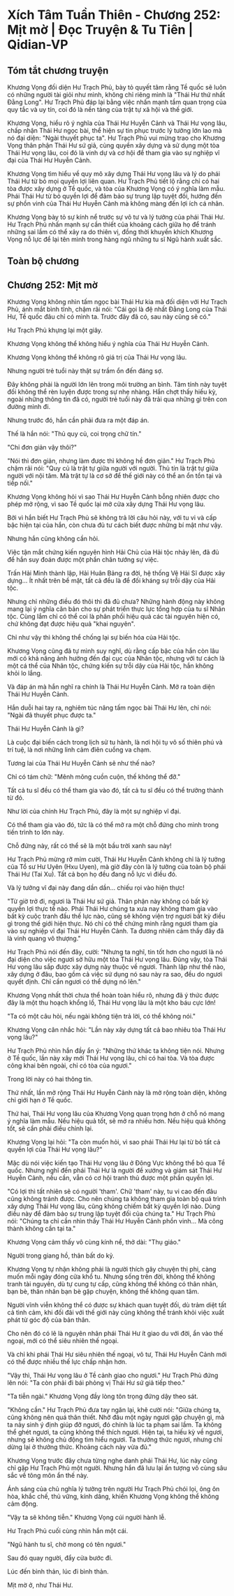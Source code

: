 # Xích Tâm Tuần Thiên - Chương 252: Mịt mờ | Đọc Truyện & Tu Tiên | Qidian-VP



## Tóm tắt chương truyện

Khương Vọng đối diện Hư Trạch Phủ, bày tỏ quyết tâm rằng Tề quốc sẽ luôn có những người tài giỏi như mình, không chỉ riêng mình là "Thái Hư thứ nhất Đằng Long". Hư Trạch Phủ đáp lại bằng việc nhấn mạnh tầm quan trọng của quy tắc và uy tín, coi đó là nền tảng của trật tự xã hội và thế giới.

Khương Vọng, hiểu rõ ý nghĩa của Thái Hư Huyễn Cảnh và Thái Hư vọng lâu, chấp nhận Thái Hư ngọc bài, thể hiện sự tin phục trước lý tưởng lớn lao mà nó đại diện: "Ngài thuyết phục ta". Hư Trạch Phủ vui mừng trao cho Khương Vọng thân phận Thái Hư sứ giả, cùng quyền xây dựng và sử dụng một tòa Thái Hư vọng lâu, coi đó là vinh dự và cơ hội để tham gia vào sự nghiệp vĩ đại của Thái Hư Huyễn Cảnh.

Khương Vọng tìm hiểu về quy mô xây dựng Thái Hư vọng lâu và lý do phái Thái Hư từ bỏ mọi quyền lợi liên quan. Hư Trạch Phủ tiết lộ rằng chỉ có hai tòa được xây dựng ở Tề quốc, và tòa của Khương Vọng có ý nghĩa làm mẫu. Phái Thái Hư từ bỏ quyền lợi để đảm bảo sự trung lập tuyệt đối, hướng đến sự phồn vinh của Thái Hư Huyễn Cảnh mà không màng đến lợi ích cá nhân.

Khương Vọng bày tỏ sự kính nể trước sự vô tư và lý tưởng của phái Thái Hư. Hư Trạch Phủ nhấn mạnh sự cần thiết của khoảng cách giữa họ để tránh những sai lầm có thể xảy ra do thiên vị, đồng thời khuyến khích Khương Vọng nỗ lực để lại tên mình trong hàng ngũ những tu sĩ Ngũ hành xuất sắc.


## Toàn bộ chương

## Chương 252: Mịt mờ

Khương Vọng không nhìn tấm ngọc bài Thái Hư kia mà đối diện với Hư Trạch Phủ, ánh mắt bình tĩnh, chậm rãi nói: "Cái gọi là đệ nhất Đằng Long của Thái Hư, Tề quốc đâu chỉ có mình ta. Trước đây đã có, sau này cũng sẽ có."

Hư Trạch Phủ khựng lại một giây.

Khương Vọng không thể không hiểu ý nghĩa của Thái Hư Huyễn Cảnh.

Khương Vọng không thể không rõ giá trị của Thái Hư vọng lâu.

Nhưng người trẻ tuổi này thật sự trầm ổn đến đáng sợ.

Đây không phải là người lớn lên trong môi trường an bình. Tâm tính này tuyệt đối không thể rèn luyện được trong sự nhẹ nhàng. Hắn chợt thấy hiếu kỳ, ngoài những thông tin đã có, người trẻ tuổi này đã trải qua những gì trên con đường mình đi.

Nhưng trước đó, hắn cần phải đưa ra một đáp án.

Thế là hắn nói: "Thủ quy củ, coi trọng chữ tín."

"Chỉ đơn giản vậy thôi?"

"Nói thì đơn giản, nhưng làm được thì không hề đơn giản." Hư Trạch Phủ chậm rãi nói: "Quy củ là trật tự giữa người với người. Thủ tín là trật tự giữa người với nội tâm. Mà trật tự là cơ sở để thế giới này có thể an ổn tồn tại và tiếp nối."

Khương Vọng không hỏi vì sao Thái Hư Huyễn Cảnh bỗng nhiên được cho phép mở rộng, vì sao Tề quốc lại mở cửa xây dựng Thái Hư vọng lâu.

Bởi vì hắn biết Hư Trạch Phủ sẽ không trả lời câu hỏi này, với tu vi và cấp bậc hiện tại của hắn, còn chưa đủ tư cách biết được những bí mật như vậy.

Nhưng hắn cũng không cần hỏi.

Việc tận mắt chứng kiến nguyên hình Hải Chủ của Hải tộc nhảy lên, đã đủ để hắn suy đoán được một phần chân tướng sự việc.

Trấn Hải Minh thành lập, Hải Huân Bảng ra đời, hệ thống Vệ Hải Sĩ được xây dựng… Ít nhất trên bề mặt, tất cả đều là để đối kháng sự trỗi dậy của Hải tộc.

Nhưng chỉ những điều đó thôi thì đã đủ chưa? Những hành động này không mang lại ý nghĩa căn bản cho sự phát triển thực lực tổng hợp của tu sĩ Nhân tộc. Cùng lắm chỉ có thể coi là phân phối hiệu quả các tài nguyên hiện có, chứ không đạt được hiệu quả "khai nguyên".

Chỉ như vậy thì không thể chống lại sự biến hóa của Hải tộc.

Khương Vọng cũng đã tự mình suy nghĩ, dù rằng cấp bậc của hắn còn lâu mới có khả năng ảnh hưởng đến đại cục của Nhân tộc, nhưng với tư cách là một cá thể của Nhân tộc, chứng kiến sự trỗi dậy của Hải tộc, hắn không khỏi lo lắng.

Và đáp án mà hắn nghĩ ra chính là Thái Hư Huyễn Cảnh. Mở ra toàn diện Thái Hư Huyễn Cảnh.

Hắn duỗi hai tay ra, nghiêm túc nâng tấm ngọc bài Thái Hư lên, chỉ nói: "Ngài đã thuyết phục được ta."

Thái Hư Huyễn Cảnh là gì?

Là cuộc đại biến cách trong lịch sử tu hành, là nơi hội tụ vô số thiên phú và trí tuệ, là nơi những linh cảm điên cuồng va chạm.

Tương lai của Thái Hư Huyễn Cảnh sẽ như thế nào?

Chỉ có tám chữ: "Mênh mông cuồn cuộn, thế không thể đỡ."

Tất cả tu sĩ đều có thể tham gia vào đó, tất cả tu sĩ đều có thể trưởng thành từ đó.

Như lời của chính Hư Trạch Phủ, đây là một sự nghiệp vĩ đại.

Có thể tham gia vào đó, tức là có thể mở ra một chỗ đứng cho mình trong tiến trình to lớn này.

Chỗ đứng này, rất có thể sẽ là một bầu trời xanh sau này!

Hư Trạch Phủ mừng rỡ mỉm cười, Thái Hư Huyễn Cảnh không chỉ là lý tưởng của Tổ sư Hư Uyên (Hxu Uyen), mà giờ đây còn là lý tưởng của toàn bộ phái Thái Hư (Tai Xu). Tất cả bọn họ đều đang nỗ lực vì điều đó.

Và lý tưởng vĩ đại này đang dần dần… chiếu rọi vào hiện thực!

"Từ giờ trở đi, ngươi là Thái Hư sứ giả. Thân phận này không có bất kỳ quyền lợi thực tế nào. Phái Thái Hư chúng ta xưa nay không tham gia vào bất kỳ cuộc tranh đấu thế lực nào, cũng sẽ không viện trợ ngươi bất kỳ điều gì trong thế giới hiện thực. Nó chỉ có thể chứng minh rằng ngươi tham gia vào sự nghiệp vĩ đại Thái Hư Huyễn Cảnh. Ta đương nhiên cảm thấy đây đã là vinh quang vô thượng."

Hư Trạch Phủ nói đến đây, cười: "Nhưng ta nghĩ, tin tốt hơn cho ngươi là nó đại diện cho việc ngươi sở hữu một tòa Thái Hư vọng lâu. Đúng vậy, tòa Thái Hư vọng lâu sắp được xây dựng này thuộc về ngươi. Thành lập như thế nào, xây dựng ở đâu, bao gồm cả việc sử dụng nó sau này ra sao, đều do ngươi quyết định. Chỉ cần ngươi có thể dựng nó lên."

Khương Vọng nhất thời chưa thể hoàn toàn hiểu rõ, nhưng đã ý thức được đây là một thu hoạch khổng lồ, Thái Hư vọng lâu là một kho báu cực lớn!

"Ta có một câu hỏi, nếu ngài không tiện trả lời, có thể không nói."

Khương Vọng cân nhắc hỏi: "Lần này xây dựng tất cả bao nhiêu tòa Thái Hư vọng lâu?"

Hư Trạch Phủ nhìn hắn đầy ẩn ý: "Những thứ khác ta không tiện nói. Nhưng ở Tề quốc, lần này xây mới Thái Hư vọng lâu, chỉ có hai tòa. Và tòa được công khai bên ngoài, chỉ có tòa của ngươi."

Trong lời này có hai thông tin.

Thứ nhất, lần mở rộng Thái Hư Huyễn Cảnh này là mở rộng toàn diện, không chỉ giới hạn ở Tề quốc.

Thứ hai, Thái Hư vọng lâu của Khương Vọng quan trọng hơn ở chỗ nó mang ý nghĩa làm mẫu. Nếu hiệu quả tốt, sẽ mở ra nhiều hơn. Nếu hiệu quả không tốt, sẽ cần phải điều chỉnh lại.

Khương Vọng lại hỏi: "Ta còn muốn hỏi, vì sao phái Thái Hư lại từ bỏ tất cả quyền lợi của Thái Hư vọng lâu?"

Mặc dù nói việc kiến tạo Thái Hư vọng lâu ở Đông Vực không thể bỏ qua Tề quốc. Nhưng nghĩ đến phái Thái Hư là người đề xướng và giám sát Thái Hư Huyễn Cảnh, nếu cần, vẫn có cơ hội tranh thủ được một phần quyền lợi.

"Có lợi thì tất nhiên sẽ có người 'tham'. Chữ 'tham' này, tu vi cao đến đâu cũng không tránh được. Cho nên chúng ta không tham gia toàn bộ quá trình xây dựng Thái Hư vọng lâu, cũng không chiếm bất kỳ quyền lợi nào. Dùng điều này để đảm bảo sự trung lập tuyệt đối của chúng ta." Hư Trạch Phủ nói: "Chúng ta chỉ cần nhìn thấy Thái Hư Huyễn Cảnh phồn vinh… Mà công thành không cần tại ta."

Khương Vọng cảm thấy vô cùng kính nể, thở dài: "Thụ giáo."

Người trong giang hồ, thân bất do kỷ.

Khương Vọng tự nhận không phải là người thích gây chuyện thị phi, càng muốn mỗi ngày đóng cửa khổ tu. Nhưng sống trên đời, không thể không tranh tài nguyên, dù tự cung tự cấp, cũng không thể không có thân nhân, bạn bè, thân nhân bạn bè gặp chuyện, không thể không quan tâm.

Người vĩnh viễn không thể có được sự khách quan tuyệt đối, dù trảm diệt tất cả tình cảm, khi đối đãi với thế giới này cũng không thể tránh khỏi việc xuất phát từ góc độ của bản thân.

Cho nên đó có lẽ là nguyên nhân phái Thái Hư ít giao du với đời, ẩn vào thế ngoại, mới có thể siêu nhiên thế ngoại.

Và chỉ khi phái Thái Hư siêu nhiên thế ngoại, vô tư, Thái Hư Huyễn Cảnh mới có thể được nhiều thế lực chấp nhận hơn.

"Vậy thì, Thái Hư vọng lâu ở Tề cảnh giao cho ngươi." Hư Trạch Phủ đứng lên nói: "Ta còn phải đi bái phỏng vị Thái Hư sứ giả tiếp theo."

"Ta tiễn ngài." Khương Vọng đầy lòng tôn trọng đứng dậy theo sát.

"Không cần." Hư Trạch Phủ đưa tay ngăn lại, khẽ cười nói: "Giữa chúng ta, cũng không nên quá thân thiết. Nhỡ đâu một ngày ngươi gặp chuyện gì, mà ta nảy sinh ý định giúp đỡ ngươi, đó chính là lúc ta phạm sai lầm. Ta không thể ghét ngươi, ta cũng không thể thích ngươi. Hiện tại, ta hiếu kỳ về ngươi, nhưng sẽ không chủ động tìm hiểu ngươi. Ta thưởng thức ngươi, nhưng chỉ dừng lại ở thưởng thức. Khoảng cách này vừa đủ."

Khương Vọng trước đây chưa từng nghe danh phái Thái Hư, lúc này cũng chỉ gặp Hư Trạch Phủ một người. Nhưng hắn đã lưu lại ấn tượng vô cùng sâu sắc về tông môn ẩn thế này.

Ánh sáng của chủ nghĩa lý tưởng trên người Hư Trạch Phủ chói lọi, ông ôn hòa, khắc chế, thủ vững, kính dâng, khiến Khương Vọng không thể không cảm động.

"Vậy ta sẽ không tiễn." Khương Vọng cúi người hành lễ.

Hư Trạch Phủ cuối cùng nhìn hắn một cái.

"Ngũ hành tu sĩ, chờ mong có tên ngươi."

Sau đó quay người, đẩy cửa bước đi.

Lúc đến bình thản, lúc đi bình thản.

Mịt mờ ở, như Thái Hư.